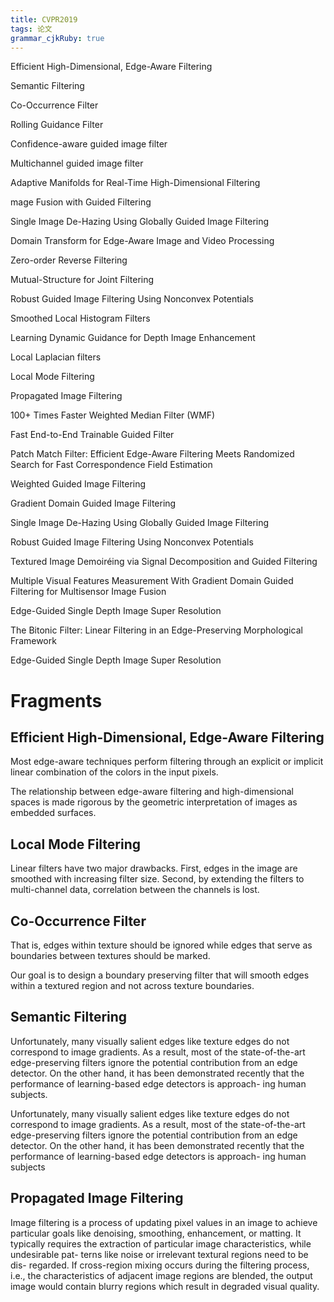 ```yaml
---
title: CVPR2019
tags: 论文
grammar_cjkRuby: true
---
```


Efficient High-Dimensional, Edge-Aware Filtering

Semantic Filtering

Co-Occurrence Filter

Rolling Guidance Filter

Confidence-aware guided image filter

Multichannel guided image filter

Adaptive Manifolds for Real-Time High-Dimensional Filtering

mage Fusion with Guided Filtering

Single Image De-Hazing Using Globally Guided Image Filtering



Domain Transform for Edge-Aware Image and Video Processing

Zero-order Reverse Filtering

Mutual-Structure for Joint Filtering

Robust Guided Image Filtering Using Nonconvex Potentials

Smoothed Local Histogram Filters

Learning Dynamic Guidance for Depth Image Enhancement

Local Laplacian filters

Local Mode Filtering

Propagated Image Filtering

100+ Times Faster Weighted Median Filter (WMF)

Fast End-to-End Trainable Guided Filter

Patch Match Filter: Efficient Edge-Aware Filtering Meets Randomized Search for Fast Correspondence Field Estimation


Weighted Guided Image Filtering

Gradient Domain Guided Image Filtering

Single Image De-Hazing Using Globally Guided Image Filtering

Robust Guided Image Filtering Using Nonconvex Potentials

Textured Image Demoiréing via Signal Decomposition and Guided Filtering

Multiple Visual Features Measurement With Gradient Domain Guided Filtering for Multisensor Image Fusion

Edge-Guided Single Depth Image Super Resolution

The Bitonic Filter: Linear Filtering in an Edge-Preserving Morphological Framework



Edge-Guided Single Depth Image Super Resolution


# Fragments

## Efficient High-Dimensional, Edge-Aware Filtering

Most edge-aware techniques perform filtering through an explicit or implicit linear combination of the colors in the input pixels.  

The relationship between edge-aware filtering and high-dimensional spaces is made rigorous by the geometric interpretation of images as embedded surfaces.

## Local Mode Filtering

Linear filters have two major drawbacks. First, edges in the image are smoothed with increasing filter size. Second, by extending the filters to multi-channel data, correlation between the channels is lost.

## Co-Occurrence Filter

That is, edges within texture should be ignored while edges that serve as boundaries between textures should be marked. 

Our goal is to design a boundary preserving filter that will smooth edges within a textured region and not across texture boundaries.


## Semantic Filtering

Unfortunately, many visually salient edges like texture edges do not correspond to image gradients. As a result, most of the state-of-the-art edge-preserving filters ignore the potential contribution from an edge detector. On the other hand, it has been demonstrated recently that the performance of learning-based edge detectors is approach- ing human subjects.

Unfortunately, many visually salient edges like texture edges do not correspond to image gradients. As a result, most of the state-of-the-art edge-preserving filters ignore the potential contribution from an edge detector. On the other hand, it has been demonstrated recently that the performance of learning-based edge detectors is approach- ing human subjects





## Propagated Image Filtering

Image filtering is a process of updating pixel values in an image to achieve particular goals like denoising, smoothing, enhancement, or matting. It typically requires the extraction of particular image characteristics, while undesirable pat- terns like noise or irrelevant textural regions need to be dis- regarded. If cross-region mixing occurs during the filtering process, i.e., the characteristics of adjacent image regions are blended, the output image would contain blurry regions which result in degraded visual quality.